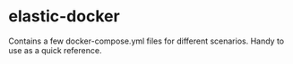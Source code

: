 # elastic-docker
Contains a few docker-compose.yml files for different scenarios. Handy to use as a quick reference.
